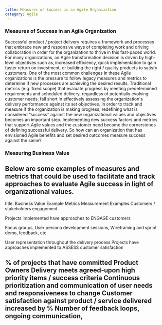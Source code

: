 ```yaml
---
title: Measures of Success in an Agile Organization
category: Agile
---
```


### Measures of Success in an Agile Organization
Successful product / project delivery requires a framework and processes that embrace new and responsive ways of completing work and driving collaboration in order for the organization to thrive in this fast-paced world. For many organizations, an Agile transformation decision is driven by high-level objectives such as, increased efficiency, quick implementation to gain faster return on investment, or building the right / quality products to satisfy customers. One of the most common challenges in these Agile organizations is the pressure to follow legacy measures and metrics to determine if new processes are achieving the desired results. Traditional metrics (e.g. fixed scope) that evaluate progress by meeting predetermined requirements and scheduled delivery, regardless of potentially evolving customer needs, fall short in effectively assessing the organization's delivery performance against its set objectives. 
In order to track and measure if the organization is making progress, redefining what is considered “success” against the new organizational values and objectives becomes an important step. Implementing new success factors and metrics that support Agile values and the customer need  become the cornerstones of defining successful delivery.  So how can an organization that has envisioned Agile benefits and set desired outcomes measure success against the same? 


### Measuring Business Value
Below are some examples of measures and metrics that could be used to facilitate and track approaches to evaluate Agile success in light of organizational values.
---
title:
Business Value
Example Metrics
Measurement Examples
Customers / stakeholders engagement 



Projects implemented have approaches to ENGAGE customers


Focus groups, User persona development sessions, Wireframing and sprint demo, feedback, etc.



User representation throughout the delivery process
Projects have approaches implemented to ASSESS customer satisfaction

% of projects that have committed Product Owners
Delivery meets agreed-upon high priority items / success criteria
Continuous prioritization and communication of user needs and responsiveness to change
Customer satisfaction against product / service delivered increased by %
Number of feedback loops, ongoing communication, 
---


